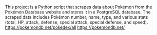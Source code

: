 This project is a Python script that scrapes data about Pokémon from the Pokémon Database website and stores it in a PostgreSQL database. The scraped data includes Pokémon number, name, type, and various stats (total, HP, attack, defense, special attack, special defense, and speed).
https://pokemondb.net/pokedex/all
https://pokemondb.net/ 
